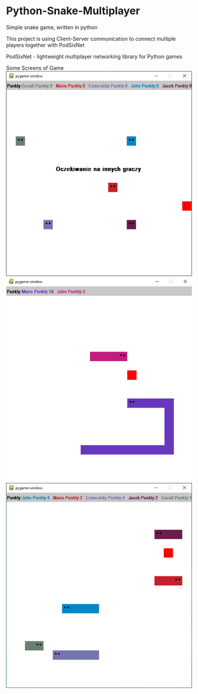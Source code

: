 # Python-Snake-Multiplayer
Simple snake game, written in python

This project is using Client-Server communication to connect multiple players together with PodSixNet

PodSixNet - lightweight multiplayer networking library for Python games

Some Screens of Game
![Screenshot](Obraz1.png)
![Screenshot](Obraz2.png)
![Screenshot](Obraz3.png)

